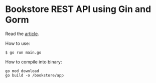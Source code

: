# Bookstore REST API using Gin and Gorm

Read the [article](https://blog.logrocket.com/how-to-build-a-rest-api-with-golang-using-gin-and-gorm/).

How to use:

```
$ go run main.go
```


How to compile into binary: 

```
go mod download
go build -o /bookstore/app
```